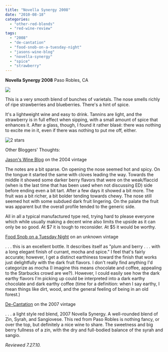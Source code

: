 ```yaml
---
title: "Novella Synergy 2008"
date: "2010-08-18"
categories:
  - "other-red-blends"
  - "red-wine-review"
tags:
  - "2008"
  - "de-cantation"
  - "food-snob-on-a-tuesday-night"
  - "jasons-wine-blog"
  - "novella-synergy"
  - "spice"
  - "strawberry"
---
```


**Novella Synergy 2008** Paso Robles, CA

![](http://www.rebeccagomezfarrell.com/gourmez/photos/novellasynergy.JPG)

This is a very smooth blend of bunches of varietals. The nose smells richly of ripe strawberries and blueberries. There's a hint of spice.

It's a lightweight wine and easy to drink. Tannins are light, and the strawberry is in full effect when sipping, with a small amount of spice that enhances it. After a glass, though, I found it rather blasé: there was nothing to excite me in it, even if there was nothing to put me off, either.




<div class="caption">

![2 stars](http://s3.amazonaws.com/thegourmez-wpmedia/2009/02/rating_chicken11.gif "rating_chicken11")</div>
  Other Bloggers' Thoughts:

[Jason's Wine Blog](http://jasonswineblog.com/2007/09/10/2004-novella-synergy/) on the 2004 vintage

The notes are a bit sparse. On opening the nose seemed hot and spicy. On the tongue it started the same with cloves leading the way. Towards the middle it showed some darker berry flavors that were on the weak/flaccid (when is the last time that has been used when not discussing ED) side before ending even a bit tart. After a few days it showed a bit more. The fruit was a bit richer, a bit bolder tending towards chewy. The nose still seemed hot with some subdued dark fruit lingering. On the palate the fruit was apparent but the overall profile tended to the generic side.

All in all a typical manufactured type red, trying hard to please everyone which while usually making a decent wine also limits the upside as it can only be so good. At $7 it is tough to reconsider. At $5 it would be worthy.

[Food Snob on a Tuesday Night](http://vitaille.blogspot.com/2008/04/novella-synergy-blend-paso-robles.html) on an unknown vintage

. . . this is an excellent bottle. It describes itself as "plum and berry . . . with a long elegant finish of currant, mocha and spice." I feel that's fairly accurate; however, I get a distinct earthiness toward the finish that works just delightfully with the dark fruit flavors. I don't really find anything I'd categorize as mocha (I imagine this means chocolate and coffee, appealing to the Starbucks crowd are we?). However, I could easily see how the dark earthy flavors I'm picking up could be interpreted into a dark earthy chocolate and dark earthy coffee (time for a definition: when I say earthy, I mean things like dirt, wood, and the general feeling of being in an old forest.)

[De-Cantation](http://de-canting.blogspot.com/2009/07/summer-party-pairings.html) on the 2007 vintage

. . . a light style red blend, 2007 Novella Synergy. A well-rounded blend of Zin, Syrah, and Sangiovese. This red from Paso Robles is nothing fancy, or over the top, but definitely a nice wine to share. The sweetness and big berry fullness of a zin, with the dry and full-bodied balance of the syrah and sangio.

_Reviewed 7.27.10._
